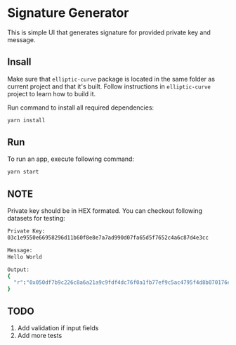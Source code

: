 # Signature Generator

This is simple UI that generates signature for provided private key and message.

## Insall

Make sure that `elliptic-curve` package is located in the same folder as current project and that it's built. Follow instructions in `elliptic-curve` project to learn how to build it.

Run command to install all required dependencies:

```bash
yarn install
```

## Run

To run an app, execute following command:

```bash
yarn start
```

## NOTE

Private key should be in HEX formated. You can checkout following datasets for testing:

```bash
Private Key:
03c1e9550e66958296d11b60f8e8e7a7ad990d07fa65d5f7652c4a6c87d4e3cc

Message:
Hello World

Output:
{
  "r":"0x050df7b9c226c8a6a21a9c9fdf4dc76f0a1fb77ef9c5ac4795f4d8b070176efd","w":"0x03004246e5e23c6b6d6112cc2fd5256d7c26cca9aca8c37de912175cf26cf101"
}
```

## TODO

1. Add validation if input fields
2. Add more tests
